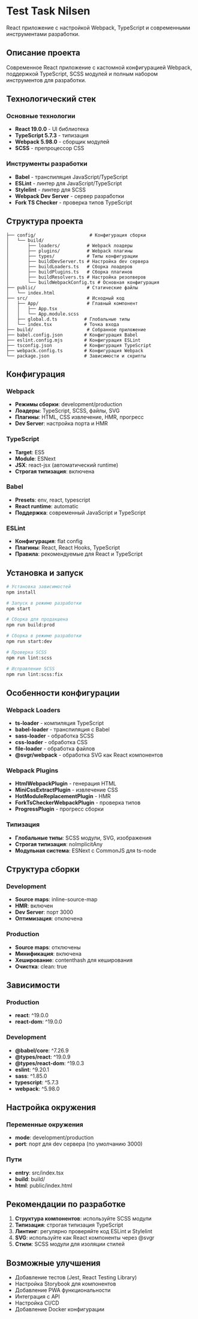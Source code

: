 # Test Task Nilsen

React приложение с настройкой Webpack, TypeScript и современными инструментами разработки.

## Описание проекта

Современное React приложение с кастомной конфигурацией Webpack, поддержкой TypeScript, SCSS модулей и полным набором инструментов для разработки.

## Технологический стек

### Основные технологии
- **React 19.0.0** - UI библиотека
- **TypeScript 5.7.3** - типизация
- **Webpack 5.98.0** - сборщик модулей
- **SCSS** - препроцессор CSS

### Инструменты разработки
- **Babel** - транспиляция JavaScript/TypeScript
- **ESLint** - линтер для JavaScript/TypeScript
- **Stylelint** - линтер для SCSS
- **Webpack Dev Server** - сервер разработки
- **Fork TS Checker** - проверка типов TypeScript

## Структура проекта

```
├── config/                    # Конфигурация сборки
│   └── build/
│       ├── loaders/          # Webpack лоадеры
│       ├── plugins/          # Webpack плагины
│       ├── types/            # Типы конфигурации
│       ├── buildDevServer.ts # Настройка dev сервера
│       ├── buildLoaders.ts   # Сборка лоадеров
│       ├── buildPlugins.ts   # Сборка плагинов
│       ├── buildResolvers.ts # Настройка резолверов
│       └── buildWebpackConfig.ts # Основная конфигурация
├── public/                   # Статические файлы
│   └── index.html
├── src/                      # Исходный код
│   ├── App/                  # Главный компонент
│   │   ├── App.tsx
│   │   └── App.module.scss
│   ├── global.d.ts          # Глобальные типы
│   └── index.tsx            # Точка входа
├── build/                    # Собранное приложение
├── babel.config.json        # Конфигурация Babel
├── eslint.config.mjs        # Конфигурация ESLint
├── tsconfig.json            # Конфигурация TypeScript
├── webpack.config.ts        # Конфигурация Webpack
└── package.json             # Зависимости и скрипты
```

## Конфигурация

### Webpack
- **Режимы сборки**: development/production
- **Лоадеры**: TypeScript, SCSS, файлы, SVG
- **Плагины**: HTML, CSS извлечение, HMR, прогресс
- **Dev Server**: настройка порта и HMR

### TypeScript
- **Target**: ES5
- **Module**: ESNext
- **JSX**: react-jsx (автоматический runtime)
- **Строгая типизация**: включена

### Babel
- **Presets**: env, react, typescript
- **React runtime**: automatic
- **Поддержка**: современный JavaScript и TypeScript

### ESLint
- **Конфигурация**: flat config
- **Плагины**: React, React Hooks, TypeScript
- **Правила**: рекомендуемые для React и TypeScript

## Установка и запуск

```bash
# Установка зависимостей
npm install

# Запуск в режиме разработки
npm start

# Сборка для продакшена
npm run build:prod

# Сборка в режиме разработки
npm run start:dev

# Проверка SCSS
npm run lint:scss

# Исправление SCSS
npm run lint:scss:fix
```

## Особенности конфигурации

### Webpack Loaders
- **ts-loader** - компиляция TypeScript
- **babel-loader** - транспиляция с Babel
- **sass-loader** - обработка SCSS
- **css-loader** - обработка CSS
- **file-loader** - обработка файлов
- **@svgr/webpack** - обработка SVG как React компонентов

### Webpack Plugins
- **HtmlWebpackPlugin** - генерация HTML
- **MiniCssExtractPlugin** - извлечение CSS
- **HotModuleReplacementPlugin** - HMR
- **ForkTsCheckerWebpackPlugin** - проверка типов
- **ProgressPlugin** - прогресс сборки

### Типизация
- **Глобальные типы**: SCSS модули, SVG, изображения
- **Строгая типизация**: noImplicitAny
- **Модульная система**: ESNext с CommonJS для ts-node

## Структура сборки

### Development
- **Source maps**: inline-source-map
- **HMR**: включен
- **Dev Server**: порт 3000
- **Оптимизация**: отключена

### Production
- **Source maps**: отключены
- **Минификация**: включена
- **Хеширование**: contenthash для кеширования
- **Очистка**: clean: true

## Зависимости

### Production
- **react**: ^19.0.0
- **react-dom**: ^19.0.0

### Development
- **@babel/core**: ^7.26.9
- **@types/react**: ^19.0.9
- **@types/react-dom**: ^19.0.3
- **eslint**: ^9.20.1
- **sass**: ^1.85.0
- **typescript**: ^5.7.3
- **webpack**: ^5.98.0

## Настройка окружения

### Переменные окружения
- **mode**: development/production
- **port**: порт для dev сервера (по умолчанию 3000)

### Пути
- **entry**: src/index.tsx
- **build**: build/
- **html**: public/index.html

## Рекомендации по разработке

1. **Структура компонентов**: используйте SCSS модули
2. **Типизация**: строгая типизация TypeScript
3. **Линтинг**: регулярно проверяйте код ESLint и Stylelint
4. **SVG**: используйте как React компоненты через @svgr
5. **Стили**: SCSS модули для изоляции стилей

## Возможные улучшения

- Добавление тестов (Jest, React Testing Library)
- Настройка Storybook для компонентов
- Добавление PWA функциональности
- Интеграция с API
- Настройка CI/CD
- Добавление Docker конфигурации
